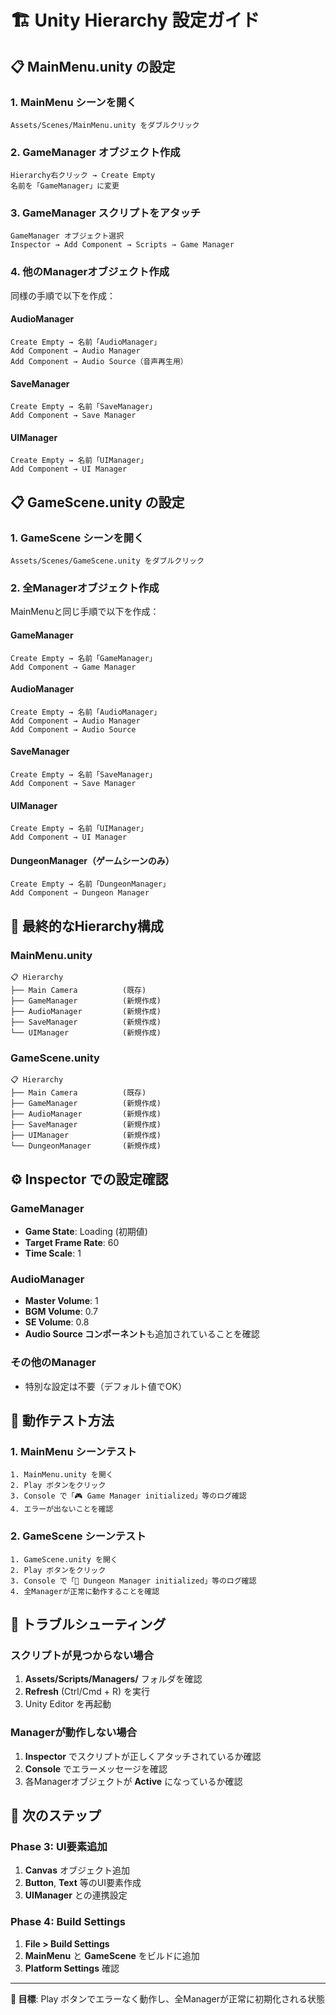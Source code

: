 # 🏗️ Unity Hierarchy 設定ガイド

## 📋 MainMenu.unity の設定

### 1. MainMenu シーンを開く
```
Assets/Scenes/MainMenu.unity をダブルクリック
```

### 2. GameManager オブジェクト作成
```
Hierarchy右クリック → Create Empty
名前を「GameManager」に変更
```

### 3. GameManager スクリプトをアタッチ
```
GameManager オブジェクト選択
Inspector → Add Component → Scripts → Game Manager
```

### 4. 他のManagerオブジェクト作成
同様の手順で以下を作成：

#### AudioManager
```
Create Empty → 名前「AudioManager」
Add Component → Audio Manager
Add Component → Audio Source（音声再生用）
```

#### SaveManager
```
Create Empty → 名前「SaveManager」
Add Component → Save Manager
```

#### UIManager
```
Create Empty → 名前「UIManager」
Add Component → UI Manager
```

## 📋 GameScene.unity の設定

### 1. GameScene シーンを開く
```
Assets/Scenes/GameScene.unity をダブルクリック
```

### 2. 全Managerオブジェクト作成
MainMenuと同じ手順で以下を作成：

#### GameManager
```
Create Empty → 名前「GameManager」
Add Component → Game Manager
```

#### AudioManager
```
Create Empty → 名前「AudioManager」
Add Component → Audio Manager
Add Component → Audio Source
```

#### SaveManager
```
Create Empty → 名前「SaveManager」
Add Component → Save Manager
```

#### UIManager
```
Create Empty → 名前「UIManager」
Add Component → UI Manager
```

#### DungeonManager（ゲームシーンのみ）
```
Create Empty → 名前「DungeonManager」
Add Component → Dungeon Manager
```

## 🎯 最終的なHierarchy構成

### MainMenu.unity
```
📋 Hierarchy
├── Main Camera          (既存)
├── GameManager          (新規作成)
├── AudioManager         (新規作成)
├── SaveManager          (新規作成)
└── UIManager            (新規作成)
```

### GameScene.unity
```
📋 Hierarchy
├── Main Camera          (既存)
├── GameManager          (新規作成)
├── AudioManager         (新規作成)
├── SaveManager          (新規作成)
├── UIManager            (新規作成)
└── DungeonManager       (新規作成)
```

## ⚙️ Inspector での設定確認

### GameManager
- **Game State**: Loading (初期値)
- **Target Frame Rate**: 60
- **Time Scale**: 1

### AudioManager
- **Master Volume**: 1
- **BGM Volume**: 0.7
- **SE Volume**: 0.8
- **Audio Source コンポーネント**も追加されていることを確認

### その他のManager
- 特別な設定は不要（デフォルト値でOK）

## 🚀 動作テスト方法

### 1. MainMenu シーンテスト
```
1. MainMenu.unity を開く
2. Play ボタンをクリック
3. Console で「🎮 Game Manager initialized」等のログ確認
4. エラーが出ないことを確認
```

### 2. GameScene シーンテスト
```
1. GameScene.unity を開く
2. Play ボタンをクリック
3. Console で「🏰 Dungeon Manager initialized」等のログ確認
4. 全Managerが正常に動作することを確認
```

## 🔧 トラブルシューティング

### スクリプトが見つからない場合
1. **Assets/Scripts/Managers/** フォルダを確認
2. **Refresh** (Ctrl/Cmd + R) を実行
3. Unity Editor を再起動

### Managerが動作しない場合
1. **Inspector** でスクリプトが正しくアタッチされているか確認
2. **Console** でエラーメッセージを確認
3. 各Managerオブジェクトが **Active** になっているか確認

## 📝 次のステップ

### Phase 3: UI要素追加
1. **Canvas** オブジェクト追加
2. **Button**, **Text** 等のUI要素作成
3. **UIManager** との連携設定

### Phase 4: Build Settings
1. **File > Build Settings**
2. **MainMenu** と **GameScene** をビルドに追加
3. **Platform Settings** 確認

---

**🎯 目標**: Play ボタンでエラーなく動作し、全Managerが正常に初期化される状態